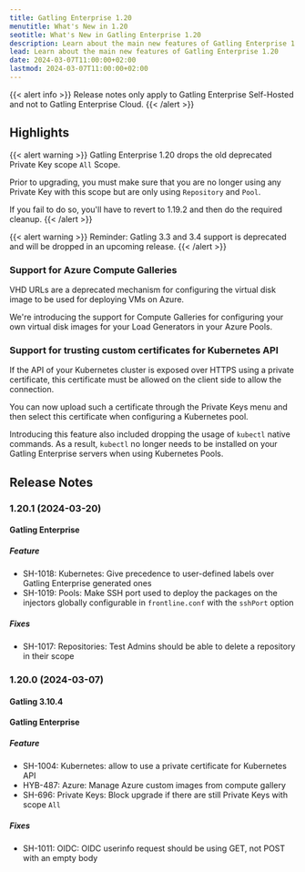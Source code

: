 ```yaml
---
title: Gatling Enterprise 1.20
menutitle: What's New in 1.20
seotitle: What's New in Gatling Enterprise 1.20
description: Learn about the main new features of Gatling Enterprise 1.20
lead: Learn about the main new features of Gatling Enterprise 1.20
date: 2024-03-07T11:00:00+02:00
lastmod: 2024-03-07T11:00:00+02:00
---
```


{{< alert info >}}
Release notes only apply to Gatling Enterprise Self-Hosted and not to Gatling Enterprise Cloud.
{{< /alert >}}

## Highlights

{{< alert warning >}}
Gatling Enterprise 1.20 drops the old deprecated Private Key scope `All` Scope.

Prior to upgrading, you must make sure that you are no longer using any Private Key with this scope but are only using `Repository` and `Pool`.

If you fail to do so, you'll have to revert to 1.19.2 and then do the required cleanup.
{{< /alert >}}

{{< alert warning >}}
Reminder: Gatling 3.3 and 3.4 support is deprecated and will be dropped in an upcoming release.
{{< /alert >}}

### Support for Azure Compute Galleries

VHD URLs are a deprecated mechanism for configuring the virtual disk image to be used for deploying VMs on Azure.

We're introducing the support for Compute Galleries for configuring your own virtual disk images for your Load Generators in your Azure Pools.

### Support for trusting custom certificates for Kubernetes API

If the API of your Kubernetes cluster is exposed over HTTPS using a private certificate, this certificate must be allowed on the client side to allow the connection.

You can now upload such a certificate through the Private Keys menu and then select this certificate when configuring a Kubernetes pool.

Introducing this feature also included dropping the usage of `kubectl` native commands.
As a result, `kubectl` no longer needs to be installed on your Gatling Enterprise servers when using Kubernetes Pools.

## Release Notes

### 1.20.1 (2024-03-20)

#### Gatling Enterprise

##### Feature

* SH-1018: Kubernetes: Give precedence to user-defined labels over Gatling Enterprise generated ones
* SH-1019: Pools: Make SSH port used to deploy the packages on the injectors globally configurable in `frontline.conf` with the `sshPort` option

##### Fixes

* SH-1017: Repositories: Test Admins should be able to delete a repository in their scope

### 1.20.0 (2024-03-07)

#### Gatling 3.10.4

#### Gatling Enterprise

##### Feature

* SH-1004: Kubernetes: allow to use a private certificate for Kubernetes API
* HYB-487: Azure: Manage Azure custom images from compute gallery
* SH-696: Private Keys: Block upgrade if there are still Private Keys with scope `All`

##### Fixes

* SH-1011: OIDC: OIDC userinfo request should be using GET, not POST with an empty body
